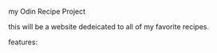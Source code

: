 my Odin Recipe Project

this will be a website dedeicated to all of my favorite recipes. 

features:

